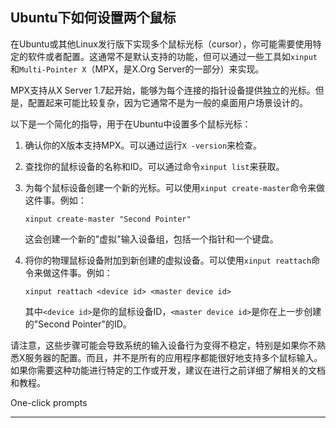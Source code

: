 ## Ubuntu下如何设置两个鼠标

在Ubuntu或其他Linux发行版下实现多个鼠标光标（cursor），你可能需要使用特定的软件或者配置。这通常不是默认支持的功能，但可以通过一些工具如`xinput`和`Multi-Pointer X`（MPX，是X.Org Server的一部分）来实现。

MPX支持从X Server 1.7起开始，能够为每个连接的指针设备提供独立的光标。但是，配置起来可能比较复杂，因为它通常不是为一般的桌面用户场景设计的。

以下是一个简化的指导，用于在Ubuntu中设置多个鼠标光标：

1. 确认你的X版本支持MPX。可以通过运行`X -version`来检查。

2. 查找你的鼠标设备的名称和ID。可以通过命令`xinput list`来获取。

3. 为每个鼠标设备创建一个新的光标。可以使用`xinput create-master`命令来做这件事。例如：

   ```
   xinput create-master "Second Pointer"
   ```

   这会创建一个新的"虚拟"输入设备组，包括一个指针和一个键盘。

4. 将你的物理鼠标设备附加到新创建的虚拟设备。可以使用`xinput reattach`命令来做这件事。例如：

   ```
   xinput reattach <device id> <master device id>
   ```

   其中`<device id>`是你的鼠标设备ID，`<master device id>`是你在上一步创建的"Second Pointer"的ID。

请注意，这些步骤可能会导致系统的输入设备行为变得不稳定，特别是如果你不熟悉X服务器的配置。而且，并不是所有的应用程序都能很好地支持多个鼠标输入。如果你需要这种功能进行特定的工作或开发，建议在进行之前详细了解相关的文档和教程。









One-click prompts

------